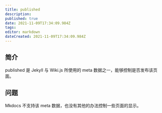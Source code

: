 ```yaml
---
title: published
description: 
published: true
date: 2021-11-09T17:34:09.984Z
tags: 
editor: markdown
dateCreated: 2021-11-09T17:34:09.984Z
---
```


## 简介

published 是 Jekyll 与 Wiki.js 所使用的 meta 数据之一，能够控制是否发布该页面。

## 问题

Mkdocs 不支持该 meta 数据，也没有其他的办法控制一些页面的显示。
